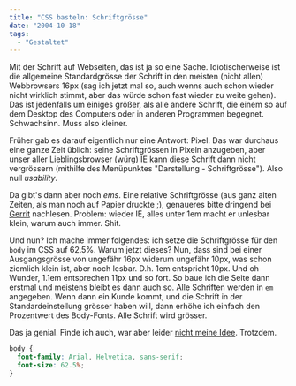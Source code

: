 ```yaml
---
title: "CSS basteln: Schriftgrösse"
date: "2004-10-18"
tags:
  - "Gestaltet"
---
```


Mit der Schrift auf Webseiten, das ist ja so eine Sache. Idiotischerweise ist die allgemeine Standardgrösse der Schrift in den meisten (nicht allen) Webbrowsers 16px (sag ich jetzt mal so, auch wenns auch schon wieder nicht wirklich stimmt, aber das würde schon fast wieder zu weite gehen). Das ist jedenfalls um einiges größer, als alle andere Schrift, die einem so auf dem Desktop des Computers oder in anderen Programmen begegnet. Schwachsinn. Muss also kleiner.

Früher gab es darauf eigentlich nur eine Antwort: Pixel. Das war durchaus eine ganze Zeit üblich: seine Schriftgrössen in Pixeln anzugeben, aber unser aller Lieblingsbrowser (würg) IE kann diese Schrift dann nicht vergrössern (mithilfe des Menüpunktes "Darstellung - Schriftgrösse"). Also null _usability_.

Da gibt's dann aber noch _ems_. Eine relative Schriftgrösse (aus ganz alten Zeiten, als man noch auf Papier druckte ;), genaueres bitte dringend bei [Gerrit](http://praegnanz.de/weblog/265/typo-im-web-komplett) nachlesen. Problem: wieder IE, alles unter 1em macht er unlesbar klein, warum auch immer. Shit.

Und nun? Ich mache immer folgendes: ich setze die Schriftgrösse für den `body` im CSS auf 62.5%. Warum jetzt dieses? Nun, dass sind bei einer Ausgangsgrösse von ungefähr 16px widerum ungefähr 10px, was schon ziemlich klein ist, aber noch lesbar. D.h. 1em entspricht 10px. Und oh Wunder, 1.1em entsprechen 11px und so fort. So baue ich die Seite dann erstmal und meistens bleibt es dann auch so. Alle Schriften werden in `em` angegeben. Wenn dann ein Kunde kommt, und die Schrift in der Standardeinstellung grösser haben will, dann erhöhe ich einfach den Prozentwert des Body-Fonts. Alle Schrift wird grösser.

Das ja genial. Finde ich auch, war aber leider [nicht meine Idee](http://www.clagnut.com/blog/348/). Trotzdem.

```css
body {
  font-family: Arial, Helvetica, sans-serif;
  font-size: 62.5%;
}
```
